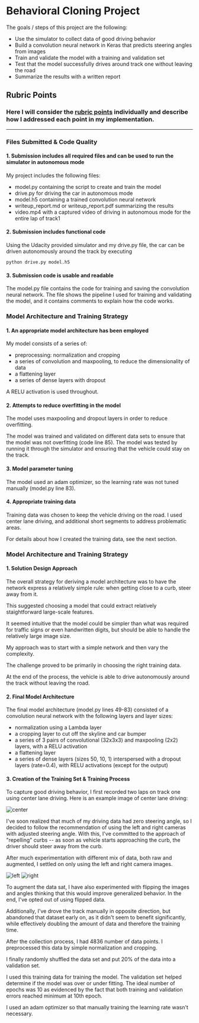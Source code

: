 # **Behavioral Cloning Project**

The goals / steps of this project are the following:
* Use the simulator to collect data of good driving behavior
* Build a convolution neural network in Keras that predicts steering angles from images
* Train and validate the model with a training and validation set
* Test that the model successfully drives around track one without leaving the road
* Summarize the results with a written report


[//]: # (Image References)

[left]: ./examples/left.jpg "Left Camera"
[right]: ./examples/right.jpg "Right Camera"
[center]: ./examples/center.jpg "Center Camera"

## Rubric Points
### Here I will consider the [rubric points](https://review.udacity.com/#!/rubrics/432/view) individually and describe how I addressed each point in my implementation.

---
### Files Submitted & Code Quality

#### 1. Submission includes all required files and can be used to run the simulator in autonomous mode

My project includes the following files:
* model.py containing the script to create and train the model
* drive.py for driving the car in autonomous mode
* model.h5 containing a trained convolution neural network
* writeup_report.md or writeup_report.pdf summarizing the results
* video.mp4 with a captured video of driving in autonomous mode for the entire lap of track1

#### 2. Submission includes functional code
Using the Udacity provided simulator and my drive.py file, the car can be driven autonomously around the track by executing

```python drive.py model.h5```

#### 3. Submission code is usable and readable

The model.py file contains the code for training and saving the convolution neural network. The file shows the pipeline I used for training and validating the model, and it contains comments to explain how the code works.

### Model Architecture and Training Strategy

#### 1. An appropriate model architecture has been employed

My model consists of a series of:

- preprocessing: normalization and cropping
- a series of convolution and maxpooling, to reduce the dimensionality of data
- a flattening layer
- a series of dense layers with dropout

A RELU activation is used throughout.


#### 2. Attempts to reduce overfitting in the model

The model uses maxpooling and dropout layers in order to reduce overfitting.

The model was trained and validated on different data sets to ensure that the model was not overfitting (code line 85). The model was tested by running it through the simulator and ensuring that the vehicle could stay on the track.

#### 3. Model parameter tuning

The model used an adam optimizer, so the learning rate was not tuned manually (model.py line 83).

#### 4. Appropriate training data

Training data was chosen to keep the vehicle driving on the road. I used center lane driving,
and additional short segments to address problematic areas.

For details about how I created the training data, see the next section.

### Model Architecture and Training Strategy

#### 1. Solution Design Approach

The overall strategy for deriving a model architecture was to have the network express a relatively simple rule: when getting close to a curb, steer away from it.

This suggested choosing a model that could extract relatively staightforward large-scale features.

It seemed intuitive that the model could be simpler than what was required for traffic signs or even handwritten digits, but should be able to handle the relatively large image size.

My approach was to start with a simple network and then vary the complexity.

The challenge proved to be primarily in choosing the right training data.

At the end of the process, the vehicle is able to drive autonomously around the track without leaving the road.

#### 2. Final Model Architecture

The final model architecture (model.py lines 49-83) consisted of a convolution neural network with the following layers and layer sizes:

- normalization using a Lambda layer
- a cropping layer to cut off the skyline and car bumper
- a series of 3 pairs of convolutional (32x3x3) and maxpooling (2x2) layers, with a RELU activation
- a flattening layer
- a series of dense layers (sizes 50, 10, 1) interspersed with a dropout layers (rate=0.4), with RELU activations (except for the output)


#### 3. Creation of the Training Set & Training Process

To capture good driving behavior, I first recorded two laps on track one using center lane driving. Here is an example image of center lane driving:

![center][center]

I've soon realized that much of my driving data had zero steering angle, so I decided to follow the recommendation of using the left and right cameras with adjusted steering angle. With this, I've committed to the approach of "repelling" curbs -- as soon as vehicle starts approaching the curb, the driver should steer away from the curb.

After much experimentation with different mix of data, both raw and augmented, I settled on only using the left and right camera images.


![left][left]
![right][right]


To augment the data sat, I have also experimented with flipping the images and angles thinking that this would improve generalized behavior. In the end, I've opted out of using flipped data.

Additionally, I've drove the track manually in opposite direction, but abandoned that dataset early on, as it didn't seem to benefit significantly, while effectively doubling the amount of data and therefore the training time.

After the collection process, I had 4836 number of data points. I preprocessed this data by simple normalization and cropping.

I finally randomly shuffled the data set and put 20% of the data into a validation set.

I used this training data for training the model. The validation set helped determine if the model was over or under fitting. The ideal number of epochs was 10 as evidenced by the fact that both training and validation errors reached minimum at 10th epoch.

I used an adam optimizer so that manually training the learning rate wasn't necessary.
